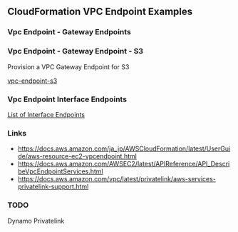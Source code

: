 ## CloudFormation VPC Endpoint Examples

### Vpc Endpoint - Gateway Endpoints

### Vpc Endpoint - Gateway Endpoint - S3

Provision a VPC Gateway Endpoint for S3

[vpc-endpoint-s3](vpc-endpoint-s3.yaml)

### Vpc Endpoint Interface Endpoints

[List of Interface Endpoints](https://docs.aws.amazon.com/vpc/latest/privatelink/aws-services-privatelink-support.html)

### Links

- https://docs.aws.amazon.com/ja_jp/AWSCloudFormation/latest/UserGuide/aws-resource-ec2-vpcendpoint.html
- https://docs.aws.amazon.com/AWSEC2/latest/APIReference/API_DescribeVpcEndpointServices.html
- https://docs.aws.amazon.com/vpc/latest/privatelink/aws-services-privatelink-support.html

### TODO
Dynamo
Privatelink